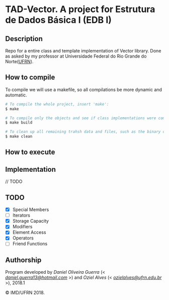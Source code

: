 # TAD-Vector. A project for Estrutura de Dados Básica I (EDB I)

## Description
Repo for a entire class and template implementation of Vector library. Done as asked by my professor at Universidade Federal do Rio Grande do Norte([UFRN](www.ufrn.br)).


## How to compile
To compile we will use a makefile, so all compilations be more dynamic and automatic.
```bash
# To compile the whole project, insert 'make':
$ make

# To compile only the objects and see if class implementations were compiled well, insert 'make build':
$ make build

# To clean up all remaining trahsh data and files, such as the binary ones, insert 'make clean':
$ make clean
```

## How to execute

## Implementation
// TODO


## TODO

- [x] Special Members
- [ ] Iterators
- [x] Storage Capacity
- [x] Modifiers
- [x] Element Access
- [x] Operators
- [ ] Friend Functions

## Authorship

Program developed by _Daniel Oliveira Guerra_ (< *daniel.guerra13@hotmail.com* >) and _Oziel Alves_ (< *ozielalves@ufrn.edu.br* >), 2018.1

&copy; IMD/UFRN 2018.

